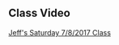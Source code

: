 ## Class Video

[Jeff's Saturday 7/8/2017 Class](https://codingbootcamp.hosted.panopto.com/Panopto/Pages/Viewer.aspx?id=380c2bd1-2c0b-4700-8662-01d4e4b7f4cb)

